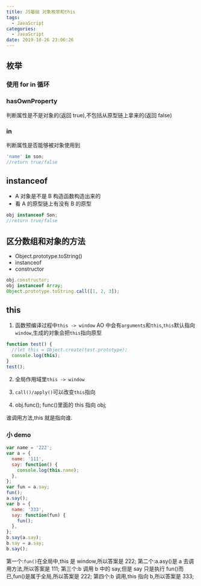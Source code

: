```yaml
---
title: JS基础 对象枚举和this
tags:
  - JavaScript
categories:
  - JavaScript
date: 2019-10-26 23:06:26
---
```


## 枚举

### 使用 for in 循环

### hasOwnProperty

判断属性是不是对象的(返回 true),不包括从原型链上拿来的(返回 false)

### in

判断属性是否能够被对象使用到

```javascript
'name' in son;
//return true/false
```

## instanceof

- A 对象是不是 B 构造函数构造出来的
- 看 A 的原型链上有没有 B 的原型

```javascript
obj instanceof Son;
//return true/false
```

## 区分数组和对象的方法

- Object.prototype.toString()
- instanceof
- constructor

```javascript
obj.constructor;
obj instanceof Array;
Object.prototype.toString.call([1, 2, 3]);
```

## this

1. 函数预编译过程中`this -> window`
   AO 中会有`arguments`和`this`,`this`默认指向`window`,生成的对象会把`this`指向原型

```javascript
function test() {
  //let this = Object.create(test.prototype);
  console.log(this);
}
test();
```

2. 全局作用域里`this -> window`

3. `call()/apply()`可以改变`this`指向

4. obj.func(); func()里面的 this 指向 obj;

谁调用方法,this 就是指向谁.

### 小 demo

```javascript
var name = '222';
var a = {
  name: '111',
  say: function() {
    console.log(this.name);
  },
};
var fun = a.say;
fun();
a.say();
var b = {
  name: '333',
  say: function(fun) {
    fun();
  },
};
b.say(a.say);
b.say = a.say;
b.say();
```

第一个:`fun()`在全局中,this 是 window,所以答案是 222;
第二个:a.asy()是 a 去调用方法,所以答案是 111;
第三个:b 调用 b 中的 say,但是 say 只是执行 fun()而已,fun()是属于全局,所以答案是 222;
第四个:b 调用,this 指向 b,所以答案是 333;
